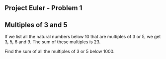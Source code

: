 ## Project Euler - Problem 1
## Multiples of 3 and 5

If we list all the natural numbers below 10 that are multiples of 3 or 5, we get 3, 5, 6 and 9. 
The sum of these multiples is 23.

Find the sum of all the multiples of 3 or 5 below 1000.
